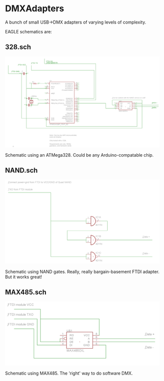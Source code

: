 # DMXAdapters
A bunch of small USB->DMX adapters of varying levels of complexity.

EAGLE schematics are:

328.sch
---

![328.sch](https://raw.githubusercontent.com/magmastonealex/DMXAdapters/master/328.png)

Schematic using an ATMega328. Could be any Arduino-compatable chip.

NAND.sch
---

![NAND.sch](https://raw.githubusercontent.com/magmastonealex/DMXAdapters/master/NAND.png)

Schematic using NAND gates. Really, really bargain-basement FTDI adapter. But it works great!

MAX485.sch
---

![485.sch](https://raw.githubusercontent.com/magmastonealex/DMXAdapters/master/MAX485.png)

Schematic using MAX485. The 'right' way to do software DMX.
